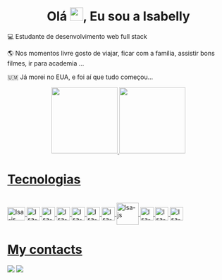 <h1 align="center">Olá <img src="https://raw.githubusercontent.com/MartinHeinz/MartinHeinz/master/wave.gif" width="30px" height="30px">, Eu sou a Isabelly</h1>

💻 Estudante de desenvolvimento web full stack

🌎 Nos momentos livre gosto de viajar, ficar com a família, assistir bons filmes, ir para academia ...

🇺🇲 Já morei no EUA, e foi aí que tudo começou...

<div align="center">
  <a href="https://github.com/Isa-Vieira">
  <img height="150em" src="https://github-readme-stats.vercel.app/api?username=Isa-Vieira&show_icons=true&theme=dracula&include_all_commits=true&count_private=true"/>
  <img height="150em" src="https://github-readme-stats.vercel.app/api/top-langs/?username=Isa-Vieira&layout=compact&langs_count=7&theme=dracula"/>
</div>

# Tecnologias 
<div style="display: inline_block"><br> 
 <img align="center" alt="Isa-js" height="30" width="40" text="JavaScript" src="https://cdn.jsdelivr.net/gh/devicons/devicon/icons/javascript/javascript-plain.svg" />
 <img align="center" alt="Isa-js" height="30" width"40"  src="https://cdn.jsdelivr.net/gh/devicons/devicon/icons/html5/html5-plain-wordmark.svg" /> 
 <img align="center" alt="Isa-js" height="30" width"40" src="https://cdn.jsdelivr.net/gh/devicons/devicon/icons/css3/css3-plain-wordmark.svg" />
  <img align="center" alt="Isa-js" height="30" width"40" text="Jest" src="https://cdn.jsdelivr.net/gh/devicons/devicon/icons/jest/jest-plain.svg" />
  <img align="center" alt="Isa-js" height="30" width"40" src="https://cdn.jsdelivr.net/gh/devicons/devicon/icons/redux/redux-original.svg" />
  <img align="center" alt="Isa-js" height="30" width"40" src="https://cdn.jsdelivr.net/gh/devicons/devicon/icons/react/react-original-wordmark.svg" />
  <img align="center" alt="Isa-js" height="30" width"40" src="https://cdn.jsdelivr.net/gh/devicons/devicon/icons/nodejs/nodejs-original.svg" />
   <img align="center" alt="Isa-js" height="50" width"50" src="https://cdn.jsdelivr.net/gh/devicons/devicon/icons/sequelize/sequelize-original-wordmark.svg" />
  <img align="center" alt="Isa-js" height="30" width"40" src="https://cdn.jsdelivr.net/gh/devicons/devicon/icons/mysql/mysql-original-wordmark.svg" />
<img align="center" alt="Isa-js" height="30" width"40"  src="https://cdn.jsdelivr.net/gh/devicons/devicon/icons/docker/docker-original-wordmark.svg"/>
 <img align="center" alt="Isa-js" height="30" width"40" src="https://cdn.jsdelivr.net/gh/devicons/devicon/icons/typescript/typescript-original.svg" />
          
   
 </div>          


  
  # My contacts
 
<div> 
<p align="left">
  <a href="https://www.linkedin.com/in/isabelly-vieira-dev/" target="_blank"><img src="https://img.shields.io/badge/-LinkedIn-%230077B5?style=for-the-badge&logo=linkedin&logoColor=white" target="_blank"></a
  <div>
 <img
       src="https://img.shields.io/badge/iCloud-3693F3?style=for-the-badge&logo=iCloud&logoColor=white" target="_blank"></a>
    </p>
